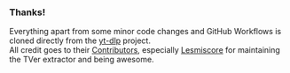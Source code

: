 ### Thanks! 
Everything apart from some minor code changes and GitHub Workflows is cloned directly from the [yt-dlp](https://github.com/yt-dlp/yt-dlp/) project.  
All credit goes to their [Contributors](https://github.com/yt-dlp/yt-dlp/blob/master/CONTRIBUTORS), especially [Lesmiscore](https://github.com/Lesmiscore) for maintaining the TVer extractor and being awesome. 
